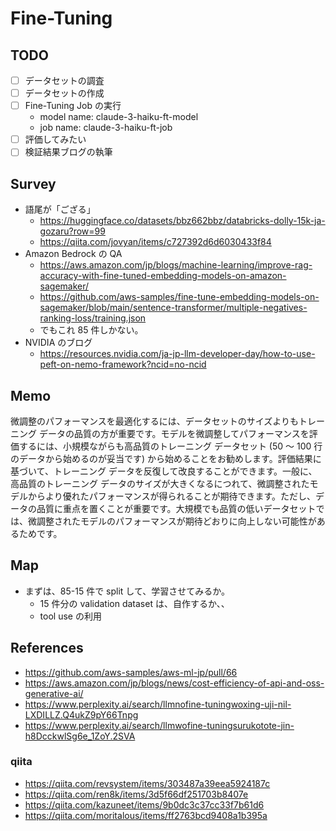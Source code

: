 # Fine-Tuning

## TODO

- [ ] データセットの調査
- [ ] データセットの作成
- [ ] Fine-Tuning Job の実行
  - model name: claude-3-haiku-ft-model
  - job name: claude-3-haiku-ft-job
- [ ] 評価してみたい
- [ ] 検証結果ブログの執筆

## Survey

- 語尾が「ござる」
  - https://huggingface.co/datasets/bbz662bbz/databricks-dolly-15k-ja-gozaru?row=99
  - https://qiita.com/jovyan/items/c727392d6d6030433f84
- Amazon Bedrock の QA
  - https://aws.amazon.com/jp/blogs/machine-learning/improve-rag-accuracy-with-fine-tuned-embedding-models-on-amazon-sagemaker/
  - https://github.com/aws-samples/fine-tune-embedding-models-on-sagemaker/blob/main/sentence-transformer/multiple-negatives-ranking-loss/training.json
  - でもこれ 85 件しかない。
- NVIDIA のブログ
  - https://resources.nvidia.com/ja-jp-llm-developer-day/how-to-use-peft-on-nemo-framework?ncid=no-ncid

## Memo

微調整のパフォーマンスを最適化するには、データセットのサイズよりもトレーニング データの品質の方が重要です。モデルを微調整してパフォーマンスを評価するには、小規模ながらも高品質のトレーニング データセット (50 ～ 100 行のデータから始めるのが妥当です) から始めることをお勧めします。評価結果に基づいて、トレーニング データを反復して改良することができます。一般に、高品質のトレーニング データのサイズが大きくなるにつれて、微調整されたモデルからより優れたパフォーマンスが得られることが期待できます。ただし、データの品質に重点を置くことが重要です。大規模でも品質の低いデータセットでは、微調整されたモデルのパフォーマンスが期待どおりに向上しない可能性があるためです。

## Map

- まずは、85-15 件で split して、学習させてみるか。
  - 15 件分の validation dataset は、自作するか、、
  - tool use の利用

## References

- https://github.com/aws-samples/aws-ml-jp/pull/66
- https://aws.amazon.com/jp/blogs/news/cost-efficiency-of-api-and-oss-generative-ai/
- https://www.perplexity.ai/search/llmnofine-tuningwoxing-uji-nil-LXDILLZ.Q4ukZ9pY66Tnpg
- https://www.perplexity.ai/search/llmwofine-tuningsurukotote-jin-h8DcckwlSg6e_1ZoY.2SVA

### qiita

- https://qiita.com/revsystem/items/303487a39eea5924187c
- https://qiita.com/ren8k/items/3d5f66df251703b8407e
- https://qiita.com/kazuneet/items/9b0dc3c37cc33f7b61d6
- https://qiita.com/moritalous/items/ff2763bcd9408a1b395a
